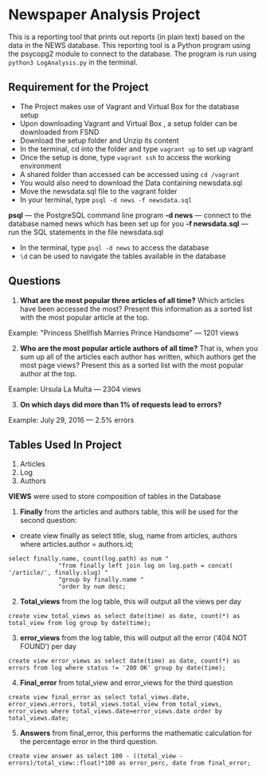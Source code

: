 # Newspaper Analysis Project
This is a reporting tool that prints out reports (in plain text) based on the data in the NEWS database. This reporting tool is a Python program using the psycopg2 module to connect to the database.  The program is run using  `python3 LogAnalysis.py`  in the terminal.


## Requirement for the Project
* The Project makes use of Vagrant and Virtual Box for the database setup
* Upon downloading Vagrant and Virtual Box , a setup folder can be downloaded from FSND
* Download the setup folder and  Unzip its content 
* In the terminal, cd into the folder and  type `vagrant up` to set up vagrant 
* Once the setup is done, type `vagrant ssh` to access the working environment
* A shared folder than accessed can be accessed using  `cd /vagrant`
* You would also need to download the Data containing newsdata.sql 
* Move the newsdata.sql file to the vagrant folder 
* In your terminal, type `psql -d news -f newsdata.sql`

**psql** — the PostgreSQL command line program
**-d news** — connect to the database named news which has been set up for you
**-f newsdata.sql** — run the SQL statements in the file newsdata.sql

* In the terminal, type `psql -d news` to access the database 
* `\d` can be used to navigate the tables available in the database 


## Questions
1. **What are the most popular three articles of all time?** Which articles have been accessed the most? Present this information as a sorted list with the most popular article at the top.

Example:
"Princess Shellfish Marries Prince Handsome" — 1201 views

2. **Who are the most popular article authors of all time?** That is, when you sum up all of the articles each author has written, which authors get the most page views? Present this as a sorted list with the most popular author at the top.

Example:
Ursula La Multa — 2304 views

3. **On which days did more than 1% of requests lead to errors?** 

Example:
July 29, 2016 — 2.5% errors


## Tables Used In Project 
1. Articles
2. Log
3. Authors


**VIEWS** were used to store composition of tables in the Database 

1. **Finally** from the articles and authors table, this will be used for the second question:

* create view finally as select title, slug, name from articles, authors
where articles.author = authors.id;

```
select finally.name, count(log.path) as num "
              "from finally left join log on log.path = concat( '/article/', finally.slug) "
              "group by finally.name "
              "order by num desc;
```

2. **Total_views** from the log table, this will output all the views per day 

```
create view total_views as select date(time) as date, count(*) as total_view from log group by date(time);
```

3. **error_views** from the log table, this will output all the error (‘404 NOT FOUND’) per day 

```
create view error_views as select date(time) as date, count(*) as errors from log where status != '200 OK' group by date(time);
```

4. **Final_error** from total_view and error_views for the third question

```
create view final_error as select total_views.date, error_views.errors, total_views.total_view from total_views, error_views where total_views.date=error_views.date order by total_views.date;
```

5. **Answers** from final_error, this performs the mathematic calculation for the percentage error in the third question.

```
create view answer as select 100 - ((total_view - errors)/total_view::float)*100 as error_perc, date from final_error;
```





